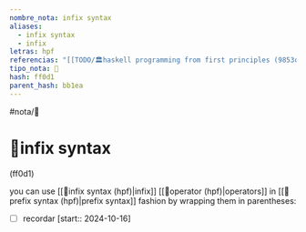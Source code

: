 ```yaml
---
nombre_nota: infix syntax
aliases:
  - infix syntax
  - infix
letras: hpf
referencias: "[[TODO/🏛️haskell programming from first principles (9853c).md]]"
tipo_nota: 📑
hash: ff0d1
parent_hash: bb1ea
---
```


#nota/📑

# 📑infix syntax
<div class="hash">(ff0d1)</div>


 you can use [[📑infix syntax (hpf)|infix]] [[📑operator (hpf)|operators]] in [[📑prefix syntax (hpf)|prefix syntax]] fashion by wrapping them in parentheses:


- [ ] recordar  [start:: 2024-10-16]
